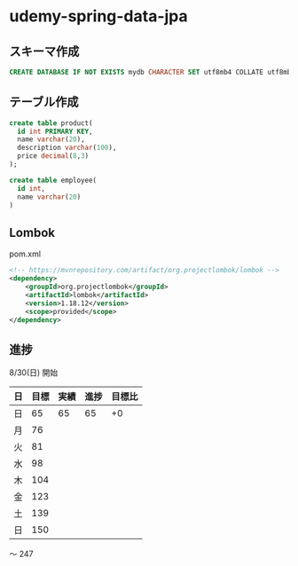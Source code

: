 # udemy-spring-data-jpa

## スキーマ作成

```sql
CREATE DATABASE IF NOT EXISTS mydb CHARACTER SET utf8mb4 COLLATE utf8mb4_general_ci;
```

## テーブル作成

```sql
create table product(
  id int PRIMARY KEY,
  name varchar(20),
  description varchar(100),
  price decimal(8,3)
);

create table employee(
  id int,
  name varchar(20)
)
```

## Lombok

pom.xml

```xml
<!-- https://mvnrepository.com/artifact/org.projectlombok/lombok -->
<dependency>
    <groupId>org.projectlombok</groupId>
    <artifactId>lombok</artifactId>
    <version>1.18.12</version>
    <scope>provided</scope>
</dependency>
```

## 進捗

8/30(日) 開始

| 日  | 目標 | 実績 | 進捗 | 目標比 |
| --- | ---- | ---- | ---- | ------ |
| 日  | 65   | 65   | 65   | +0     |
| 月  | 76   |      |      |        |
| 火  | 81   |      |      |        |
| 水  | 98   |      |      |        |
| 木  | 104  |      |      |        |
| 金  | 123  |      |      |        |
| 土  | 139  |      |      |        |
| 日  | 150  |      |      |        |

〜 247
